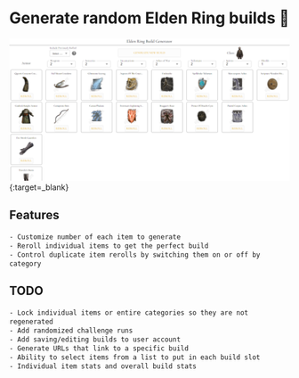 # Generate random Elden Ring builds 🤺

[![Site view](public/ERBG.png)](https://erbg.vercel.app/){:target=_blank}

## Features

    - Customize number of each item to generate
    - Reroll individual items to get the perfect build
    - Control duplicate item rerolls by switching them on or off by category

## TODO

    - Lock individual items or entire categories so they are not regenerated
    - Add randomized challenge runs
    - Add saving/editing builds to user account
    - Generate URLs that link to a specific build
    - Ability to select items from a list to put in each build slot
    - Individual item stats and overall build stats
